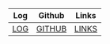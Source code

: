 | Log             | Github                                         | Links  |
|-----------------|------------------------------------------------|--------|
| [LOG](https://mansizsultan.github.io/os242/TXT/mylog.txt) | [GITHUB](https://github.com/mansizsultan/os242) | [LINKS](https://mansizsultan.github.io/os242/LINKS/) |
